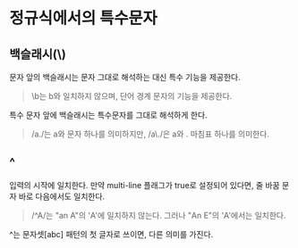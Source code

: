 # 정규식에서의 특수문자

## 백슬래시(\\)

문자 앞의 백슬래시는 문자 그대로 해석하는 대신 특수 기능을 제공한다.

> \\b는 b와 일치하지 않으며, 단어 경계 문자의 기능을 제공한다.

특수 문자 앞에 백슬래시는 특수문자를 그대로 해석하게 한다.

> /a./는 a와 문자 하나를 의미하지만, /a\\./은 a와 . 마침표 하나를 의미한다.

## ^

입력의 시작에 일치한다. 만약 multi-line 플래그가 true로 설정되어 있다면, 줄 바꿈 문자 바로 다음에서도 일치한다.

> /^A/는 "an A"의 'A'에 일치하지 않는다. 그러나 "An E"의 'A'에서는 일치한다.

^는 문자셋[abc] 패턴의 첫 글자로 쓰이면, 다른 의미를 가진다.


